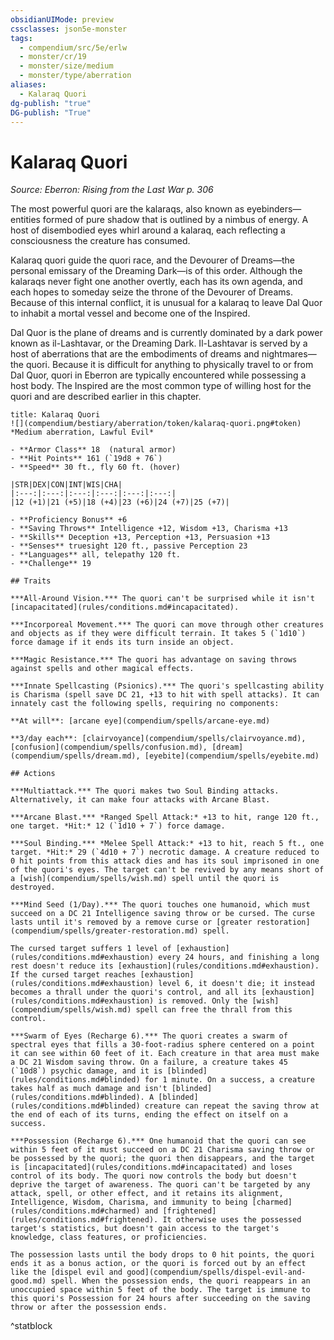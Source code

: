 ```yaml
---
obsidianUIMode: preview
cssclasses: json5e-monster
tags:
  - compendium/src/5e/erlw
  - monster/cr/19
  - monster/size/medium
  - monster/type/aberration
aliases:
  - Kalaraq Quori
dg-publish: "true"
DG-publish: "True"
---
```

# Kalaraq Quori
*Source: Eberron: Rising from the Last War p. 306*  

The most powerful quori are the kalaraqs, also known as eyebinders—entities formed of pure shadow that is outlined by a nimbus of energy. A host of disembodied eyes whirl around a kalaraq, each reflecting a consciousness the creature has consumed.

Kalaraq quori guide the quori race, and the Devourer of Dreams—the personal emissary of the Dreaming Dark—is of this order. Although the kalaraqs never fight one another overtly, each has its own agenda, and each hopes to someday seize the throne of the Devourer of Dreams. Because of this internal conflict, it is unusual for a kalaraq to leave Dal Quor to inhabit a mortal vessel and become one of the Inspired.

Dal Quor is the plane of dreams and is currently dominated by a dark power known as il-Lashtavar, or the Dreaming Dark. Il-Lashtavar is served by a host of aberrations that are the embodiments of dreams and nightmares—the quori. Because it is difficult for anything to physically travel to or from Dal Quor, quori in Eberron are typically encountered while possessing a host body. The Inspired are the most common type of willing host for the quori and are described earlier in this chapter.

```ad-statblock
title: Kalaraq Quori
![](compendium/bestiary/aberration/token/kalaraq-quori.png#token)
*Medium aberration, Lawful Evil*

- **Armor Class** 18  (natural armor)
- **Hit Points** 161 (`19d8 + 76`)
- **Speed** 30 ft., fly 60 ft. (hover)

|STR|DEX|CON|INT|WIS|CHA|
|:---:|:---:|:---:|:---:|:---:|:---:|
|12 (+1)|21 (+5)|18 (+4)|23 (+6)|24 (+7)|25 (+7)|

- **Proficiency Bonus** +6
- **Saving Throws** Intelligence +12, Wisdom +13, Charisma +13
- **Skills** Deception +13, Perception +13, Persuasion +13
- **Senses** truesight 120 ft., passive Perception 23
- **Languages** all, telepathy 120 ft.
- **Challenge** 19

## Traits

***All-Around Vision.*** The quori can't be surprised while it isn't [incapacitated](rules/conditions.md#incapacitated).

***Incorporeal Movement.*** The quori can move through other creatures and objects as if they were difficult terrain. It takes 5 (`1d10`) force damage if it ends its turn inside an object.

***Magic Resistance.*** The quori has advantage on saving throws against spells and other magical effects.

***Innate Spellcasting (Psionics).*** The quori's spellcasting ability is Charisma (spell save DC 21, +13 to hit with spell attacks). It can innately cast the following spells, requiring no components:

**At will**: [arcane eye](compendium/spells/arcane-eye.md)

**3/day each**: [clairvoyance](compendium/spells/clairvoyance.md), [confusion](compendium/spells/confusion.md), [dream](compendium/spells/dream.md), [eyebite](compendium/spells/eyebite.md)

## Actions

***Multiattack.*** The quori makes two Soul Binding attacks. Alternatively, it can make four attacks with Arcane Blast.

***Arcane Blast.*** *Ranged Spell Attack:* +13 to hit, range 120 ft., one target. *Hit:* 12 (`1d10 + 7`) force damage.

***Soul Binding.*** *Melee Spell Attack:* +13 to hit, reach 5 ft., one target. *Hit:* 29 (`4d10 + 7`) necrotic damage. A creature reduced to 0 hit points from this attack dies and has its soul imprisoned in one of the quori's eyes. The target can't be revived by any means short of a [wish](compendium/spells/wish.md) spell until the quori is destroyed.

***Mind Seed (1/Day).*** The quori touches one humanoid, which must succeed on a DC 21 Intelligence saving throw or be cursed. The curse lasts until it's removed by a remove curse or [greater restoration](compendium/spells/greater-restoration.md) spell.

The cursed target suffers 1 level of [exhaustion](rules/conditions.md#exhaustion) every 24 hours, and finishing a long rest doesn't reduce its [exhaustion](rules/conditions.md#exhaustion). If the cursed target reaches [exhaustion](rules/conditions.md#exhaustion) level 6, it doesn't die; it instead becomes a thrall under the quori's control, and all its [exhaustion](rules/conditions.md#exhaustion) is removed. Only the [wish](compendium/spells/wish.md) spell can free the thrall from this control.

***Swarm of Eyes (Recharge 6).*** The quori creates a swarm of spectral eyes that fills a 30-foot-radius sphere centered on a point it can see within 60 feet of it. Each creature in that area must make a DC 21 Wisdom saving throw. On a failure, a creature takes 45 (`10d8`) psychic damage, and it is [blinded](rules/conditions.md#blinded) for 1 minute. On a success, a creature takes half as much damage and isn't [blinded](rules/conditions.md#blinded). A [blinded](rules/conditions.md#blinded) creature can repeat the saving throw at the end of each of its turns, ending the effect on itself on a success.

***Possession (Recharge 6).*** One humanoid that the quori can see within 5 feet of it must succeed on a DC 21 Charisma saving throw or be possessed by the quori; the quori then disappears, and the target is [incapacitated](rules/conditions.md#incapacitated) and loses control of its body. The quori now controls the body but doesn't deprive the target of awareness. The quori can't be targeted by any attack, spell, or other effect, and it retains its alignment, Intelligence, Wisdom, Charisma, and immunity to being [charmed](rules/conditions.md#charmed) and [frightened](rules/conditions.md#frightened). It otherwise uses the possessed target's statistics, but doesn't gain access to the target's knowledge, class features, or proficiencies.

The possession lasts until the body drops to 0 hit points, the quori ends it as a bonus action, or the quori is forced out by an effect like the [dispel evil and good](compendium/spells/dispel-evil-and-good.md) spell. When the possession ends, the quori reappears in an unoccupied space within 5 feet of the body. The target is immune to this quori's Possession for 24 hours after succeeding on the saving throw or after the possession ends.
```
^statblock